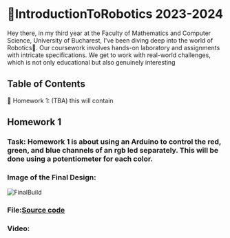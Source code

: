 #  🤖IntroductionToRobotics 2023-2024
Hey there, in my third year at the Faculty of Mathematics and Computer Science, University of Bucharest, I've been diving deep into the world of Robotics🚀. Our coursework involves hands-on laboratory and assignments with intricate specifications. We get to work with real-world challenges, which is not only educational but also genuinely interesting 
## Table of Contents
📝 Homework 1: (TBA) this will contain

## Homework 1
### Task: Homework 1 is about using an Arduino to control the red, green, and blue channels of an rgb led separately. This will be done using a potentiometer for each color.
### Image of the Final Design:
![FinalBuild](https://github.com/teodor-daniel1234/IntroductionToRobotics/assets/115356255/1f94e546-3e48-4903-871d-683c1cfb83f1)

### File:<a href="https://github.com/teodor-daniel1234/IntroductionToRobotics/blob/main/Homework/HomeworkOne/HomeworkOne.ino" target="_blank">Source code</a>


### Video: 
